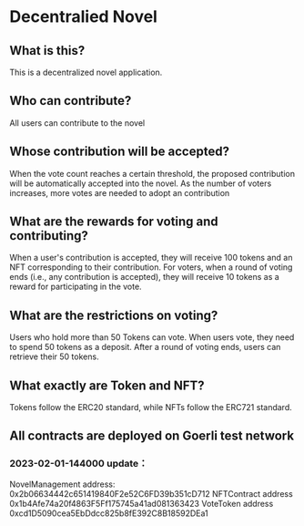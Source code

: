 # Decentralied Novel

## What is this?

This is a decentralized novel application. 

## Who can contribute?

All users can contribute to the novel

## Whose contribution will be accepted?

When the vote count reaches a certain threshold, the proposed contribution will be automatically accepted into the novel. As the number of voters increases, more votes are needed to adopt an contribution

## What are the rewards for voting and contributing?

When a user's contribution is accepted, they will receive 100 tokens and an NFT corresponding to their contribution. For voters, when a round of voting ends (i.e., any contribution is accepted), they will receive 10 tokens as a reward for participating in the vote.

## What are the restrictions on voting?

Users who hold more than 50 Tokens can vote. When users vote, they need to spend 50 tokens as a deposit. After a round of voting ends, users can retrieve their 50 tokens.

## What exactly are Token and NFT?

Tokens follow the ERC20 standard, while NFTs follow the ERC721 standard.

## All contracts are deployed on Goerli test network

### 2023-02-01-144000 update：

NovelManagement address: 0x2b06634442c651419840F2e52C6FD39b351cD712
NFTContract address 0x1b4Afe74a20f4863F5Ff175745a41ad081363423
VoteToken address 0xcd1D5090cea5EbDdcc825b8fE392C8B18592DEa1


<!-- Token Contract Address: 0xc1836e805D2d6F8eCcBe07cbb356d3336C9AEb61

NFT Contract Address: 0xc64f5324507C9A1c0d2735062aC4137994d5E410

Management Contract Address:0x98ce973C84FF9cbf6987e0C3225954F70eC04332 -->
